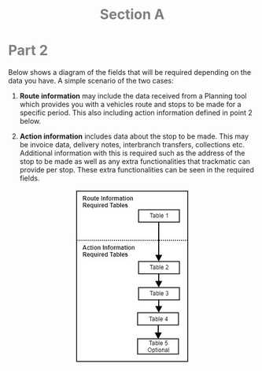 <h1 style="text-align: center;">
<span style="color:grey">Section A</span>
</h1>

# <span style="color:grey">Part 2</span>

Below shows a diagram of the fields that will be required depending on the data you have.
A simple scenario of the two cases:
1.	__Route information__ may include the data received from a Planning tool which provides you with a vehicles route and stops to be made for a specific period. This also including action information defined in point 2 below.

2.	__Action information__ includes data about the stop to be made. This may be invoice data, delivery notes, interbranch transfers, collections etc. Additional information with this is required such as the address of the stop to be made as well as any extra functionalities that trackmatic can provide per stop. These extra functionalities can be seen in the required fields. 

<div style="text-align:center"><img src ="../../Images/tableFlow.jpg" /></div>
